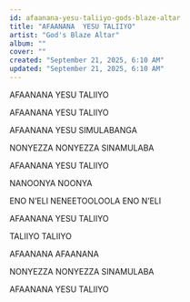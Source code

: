 ```yaml
---
id: afaanana-yesu-taliiyo-gods-blaze-altar
title: "AFAANANA  YESU TALIIYO"
artist: "God's Blaze Altar"
album: ""
cover: ""
created: "September 21, 2025, 6:10 AM"
updated: "September 21, 2025, 6:10 AM"
---
```


AFAANANA 
YESU TALIIYO

AFAANANA 
YESU TALIIYO


AFAANANA
YESU 
SIMULABANGA

NONYEZZA 
NONYEZZA 
SINAMULABA

AFAANANA 
YESU TALIIYO

NANOONYA 
NOONYA 


ENO N’ELI
NENEETOOLOOLA
ENO N’ELI

AFAANANA 
YESU 
TALIIYO

TALIIYO 
TALIIYO

AFAANANA 
AFAANANA

NONYEZZA 
NONYEZZA 
SINAMULABA

AFAANANA 
YESU 
TALIIYO

